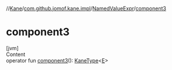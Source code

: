 //[Kane](../../index.md)/[com.github.jomof.kane.impl](../index.md)/[NamedValueExpr](index.md)/[component3](component3.md)



# component3  
[jvm]  
Content  
operator fun [component3](component3.md)(): [KaneType](../../com.github.jomof.kane.impl.types/-kane-type/index.md)<[E](index.md)>  



